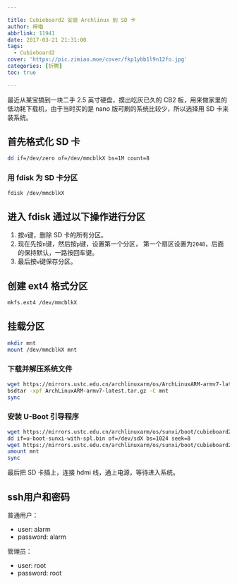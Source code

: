 ```yaml
---

title: Cubieboard2 安装 Archlinux 到 SD 卡
author: 梓喵
abbrlink: 11941
date: 2017-03-21 21:31:00
tags:
  - Cubieboard2
cover: 'https://pic.zimiao.moe/cover/fkp1ybb1l9n12fo.jpg'
categories: [折腾]
toc: true

---
```


最近从某宝搞到一块二手 2.5 英寸硬盘，摸出吃灰已久的 CB2 板，用来做家里的低功耗下载机，由于当时买的是 nano 版可刷的系统比较少，所以选择用 SD 卡来装系统。

## 首先格式化 SD 卡

```bash
dd if=/dev/zero of=/dev/mmcblkX bs=1M count=8
```

### 用 fdisk 为 SD 卡分区

```bash
fdisk /dev/mmcblkX
```

## 进入 fdisk 通过以下操作进行分区

1. 按`o`键，删除 SD 卡的所有分区。
2. 现在先按`n`键，然后按`p`键，设置第一个分区， 第一个扇区设置为`2048`，后面的保持默认，一路按回车键。
3. 最后按`w`键保存分区。

## 创建 ext4 格式分区

```bash
mkfs.ext4 /dev/mmcblkX
```

## 挂载分区

```bash
mkdir mnt
mount /dev/mmcblkX mnt
```

### 下载并解压系统文件

```bash
wget https://mirrors.ustc.edu.cn/archlinuxarm/os/ArchLinuxARM-armv7-latest.tar.gz
bsdtar -xpf ArchLinuxARM-armv7-latest.tar.gz -C mnt
sync
```

### 安装 U-Boot 引导程序

```bash
wget https://mirrors.ustc.edu.cn/archlinuxarm/os/sunxi/boot/cubieboard2/u-boot-sunxi-with-spl.bin
dd if=u-boot-sunxi-with-spl.bin of=/dev/sdX bs=1024 seek=8
wget https://mirrors.ustc.edu.cn/archlinuxarm/os/sunxi/boot/cubieboard2/boot.scr -O mnt/boot/boot.scr
umount mnt
sync
```

最后把 SD 卡插上，连接 hdmi 线，通上电源，等待进入系统。

## ssh用户和密码

普通用户：

- user: alarm
- password: alarm

管理员：

- user: root
- password: root
